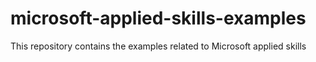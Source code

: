 # microsoft-applied-skills-examples
This repository contains the examples related to Microsoft applied skills 
